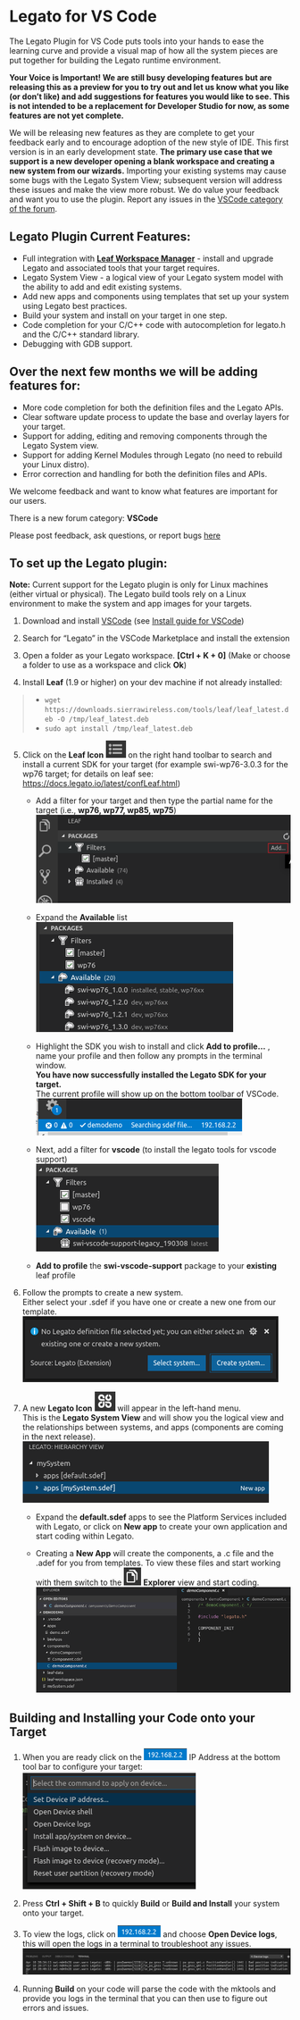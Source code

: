 # Legato for VS Code

The Legato Plugin for VS Code puts tools into your hands to ease the learning curve 
and provide a visual map of how all the system pieces are put together for building the Legato runtime environment.

**Your Voice is Important! We are still busy developing features but are releasing this as a preview for you to try out and let us know what you like (or don’t like) and add suggestions for features you would like to see. This is not intended to be a replacement for Developer Studio for now, as some features are not yet complete.**

We will be releasing new features as they are complete to get your feedback early and to encourage adoption of the new style of IDE. This first version is in an early development state. **The primary use case that we support is a new developer opening a blank workspace and creating a new system from our wizards.** Importing your existing systems may cause some bugs with the Legato System View; subsequent version will address these issues and make the view more robust. We do value your feedback and want you to use the plugin. Report any issues in the [VSCode category of the forum](https://forum.legato.io/c/vscode).


## Legato Plugin Current Features:

- Full integration with **[Leaf Workspace Manager](https://docs.legato.io/latest/confLeaf.html)** - install and upgrade Legato and associated tools that your target requires.
- Legato System View - a logical view of your Legato system model with the ability to add and edit existing systems.
- Add new apps and components using templates that set up your system using Legato best practices.
- Build your system and install on your target in one step.
- Code completion for your C/C++ code with autocompletion for legato.h and the C/C++ standard library.
- Debugging with GDB support.


## Over the next few months we will be adding features for:

- More code completion for both the definition files and the Legato APIs.
- Clear software update process to update the base and overlay layers for your target.
- Support for adding, editing and removing components through the Legato System view.
- Support for adding Kernel Modules through Legato (no need to rebuild your Linux distro).
- Error correction and handling for both the definition files and APIs.

We welcome feedback and want to know what features are important for our users.

There is a new forum category: **VSCode**

Please post feedback, ask questions, or report bugs [here](https://forum.legato.io/c/vscode)


## To set up the Legato plugin:

**Note:** Current support for the Legato plugin is only for Linux machines (either virtual or physical). The Legato build tools rely on a Linux environment to make the system and app images for your targets.

1. Download and install [VSCode](https://code.visualstudio.com/Download) (see [Install guide for VSCode](https://code.visualstudio.com/docs/?dv=linux64_deb))

2. Search for “Legato” in the VSCode Marketplace and install the extension

3. Open a folder as your Legato workspace. **[Ctrl + K + 0]** (Make or choose a folder to use as a workspace and click **Ok**)

4. Install **Leaf** (1.9 or higher) on your dev machine if not already installed:
> - `wget https://downloads.sierrawireless.com/tools/leaf/leaf_latest.deb -O /tmp/leaf_latest.deb`
> - `sudo apt install /tmp/leaf_latest.deb`

5. Click on the **Leaf Icon** ![](resources/readme/leaf-icon.png) on the right hand toolbar to search and install a current SDK for your target (for example swi-wp76-3.0.3 for the wp76 target; for details on leaf see: https://docs.legato.io/latest/confLeaf.html)

    - Add a filter for your target and then type the partial name for the target (i.e., **wp76, wp77, wp85, wp75**)  
      ![](resources/readme/leaf-filter.png)
    
    - Expand the **Available** list  
      ![](resources/readme/leaf-available.png)
    
    - Highlight the SDK you wish to install and click **Add to profile…** , name your profile and then follow any prompts in the terminal window.  
      **You have now successfully installed the Legato SDK for your target.**  
      The current profile will show up on the bottom toolbar of VSCode.  
      ![](resources/readme/leaf-profile.png)
    
    - Next, add a filter for **vscode** (to install the legato tools for vscode support)  
      ![](resources/readme/leaf-filter-vscode.png)
    
    - **Add to profile** the **swi-vscode-support** package to your **existing** leaf profile

6. Follow the prompts to create a new system.  
   Either select your .sdef if you have one or create a new one from our template.  
   ![](resources/readme/legato-notif.png)

7. A new **Legato Icon** ![](resources/readme/legato-icon.png) will appear in the left-hand menu.  
   This is the **Legato System View** and will show you the logical view and the relationships between systems, and apps (components are coming in the next release).  
   ![](resources/readme/legato-system.png)

    - Expand the **default.sdef** apps to see the Platform Services included with Legato, or click on **New app** to create your own application and start coding within Legato.

    - Creating a **New App** will create the components, a .c file and the .adef for you from templates. To view these files and start working with them switch to the ![](resources/readme/explorer-icon.png) **Explorer** view and start coding.  
      ![](resources/readme/legato-code.png)


## Building and Installing your Code onto your Target

1. When you are ready click on the ![](resources/readme/legato-ip.png) IP Address at the bottom tool bar to configure your target:  
   ![](resources/readme/legato-target.png)

2. Press **Ctrl + Shift + B** to quickly **Build** or **Build and Install** your system onto your target.

3. To view the logs, click on ![](resources/readme/legato-ip.png) and choose **Open Device logs**, this will open the logs in a terminal to troubleshoot any issues.  
   ![](resources/readme/legato-logs.png)

4. Running **Build** on your code will parse the code with the mktools and provide you logs in the terminal that you can then use to figure out errors and issues.
